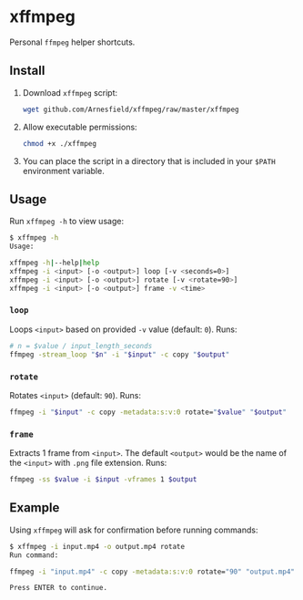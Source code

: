 # xffmpeg

Personal `ffmpeg` helper shortcuts.

## Install

1. Download `xffmpeg` script:

   ```sh
   wget github.com/Arnesfield/xffmpeg/raw/master/xffmpeg
   ```

2. Allow executable permissions:

   ```sh
   chmod +x ./xffmpeg
   ```

3. You can place the script in a directory that is included in your `$PATH` environment variable.

## Usage

Run `xffmpeg -h` to view usage:

```bash
$ xffmpeg -h
Usage:

xffmpeg -h|--help|help
xffmpeg -i <input> [-o <output>] loop [-v <seconds=0>]
xffmpeg -i <input> [-o <output>] rotate [-v <rotate=90>]
xffmpeg -i <input> [-o <output>] frame -v <time>
```

### `loop`

Loops `<input>` based on provided `-v` value (default: `0`). Runs:

```bash
# n = $value / input_length_seconds
ffmpeg -stream_loop "$n" -i "$input" -c copy "$output"
```

### `rotate`

Rotates `<input>` (default: `90`). Runs:

```bash
ffmpeg -i "$input" -c copy -metadata:s:v:0 rotate="$value" "$output"
```

### `frame`

Extracts 1 frame from `<input>`. The default `<output>` would be the name of the `<input>` with `.png` file extension. Runs:

```bash
ffmpeg -ss $value -i $input -vframes 1 $output
```

## Example

Using `xffmpeg` will ask for confirmation before running commands:

```bash
$ xffmpeg -i input.mp4 -o output.mp4 rotate
Run command:

ffmpeg -i "input.mp4" -c copy -metadata:s:v:0 rotate="90" "output.mp4"

Press ENTER to continue.
```
